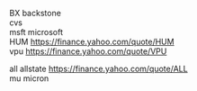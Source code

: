 






BX  backstone    
cvs    
msft  microsoft    
HUM  https://finance.yahoo.com/quote/HUM     
vpu  https://finance.yahoo.com/quote/VPU    

all  allstate    https://finance.yahoo.com/quote/ALL     
mu    micron 









